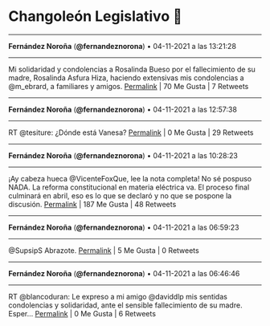 # Changoleón Legislativo 🙈
*****
**Fernández Noroña** (**@fernandeznorona**) • 04-11-2021 a las 13:21:28
*****
Mi solidaridad y condolencias a Rosalinda Bueso por el fallecimiento de su madre, Rosalinda Asfura Hiza, haciendo extensivas mis condolencias a @m_ebrard, a familiares y amigos.
[Permalink](https://twitter.com/fernandeznorona/status/1456371039865229314) | 70 Me Gusta | 7 Retweets
*****
**Fernández Noroña** (**@fernandeznorona**) • 04-11-2021 a las 12:57:38
*****
RT @tesiture: ¿Dónde está Vanesa?
[Permalink](https://twitter.com/fernandeznorona/status/1456365042622885905) | 0 Me Gusta | 29 Retweets
*****
**Fernández Noroña** (**@fernandeznorona**) • 04-11-2021 a las 10:28:23
*****
¡Ay cabeza hueca @VicenteFoxQue, lee la nota completa! No sé pospuso NADA. La reforma constitucional en materia eléctrica va. El proceso final culminará en abril, eso es lo que se declaró y no que se pospone la discusión.
[Permalink](https://twitter.com/fernandeznorona/status/1456327483351961607) | 187 Me Gusta | 48 Retweets
*****
**Fernández Noroña** (**@fernandeznorona**) • 04-11-2021 a las 06:59:23
*****
@SupsipS Abrazote.
[Permalink](https://twitter.com/fernandeznorona/status/1456274883986411525) | 5 Me Gusta | 0 Retweets
*****
**Fernández Noroña** (**@fernandeznorona**) • 04-11-2021 a las 06:46:46
*****
RT @blancoduran: Le expreso a mi amigo @daviddlp mis sentidas condolencias y solidaridad, ante el sensible fallecimiento de su madre. Esper…
[Permalink](https://twitter.com/fernandeznorona/status/1456271709640609795) | 0 Me Gusta | 6 Retweets